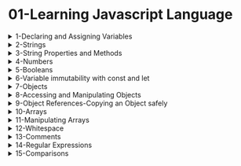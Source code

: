# 01-Learning Javascript Language

<details>
<summary>1-Declaring and Assigning Variables</summary>

## Declaring and Assigning Variables

```js
var x = 32;
x;

var whereAmI = "Santa Barbara, CA";
whereAmI;

x = 45;
x;

whereAmI = 75;
whereAmI;

var monster1 = "Grover",
  monster2 = "Cookie Monster",
  monster3 = "Animal";

monster1;
monster2;
monster3;

```

<img width="1506" alt="image" src="https://github.com/omeatai/src-AI-Software/assets/32337103/463e4f30-365d-4de0-94cb-b34e8d2c19d8">

# #END</details>

<details>
<summary>2-Strings</summary>

## Strings

```js
"This is a string";
"12";
// 12;

"This is also a string";
// 'This is a string"; // mismatched quotes - this will not execute

'<a href="">';
'<a href="http://www.example.com">';

"This is Joe's favorite string";
'This is Joe\'s "favorite" string';
"This is Joe's \"favorite\" string";

"This is \
Joe's Favorite \
String EVER";

```

<img width="1514" alt="image" src="https://github.com/omeatai/src-AI-Software/assets/32337103/c1f9baff-b3c3-4ae6-a201-bf1173799327">


# #END</details>

<details>
<summary>3-String Properties and Methods</summary>

## String Properties and Methods

```js
var myString = "This is my string. Leave it alone";

myString;

var str1Len = myString.length;
str1Len;

var str1Upper = myString.toUpperCase();
str1Upper;

var str2Len = "This is my string".length;
str2Len;

let declaration = `This I say to you: "good morning". Huzzah!`;
declaration;

declaration = `This I say to you: "${myString}". Huzzah!`;
declaration;

```

<img width="1514" alt="image" src="https://github.com/omeatai/src-AI-Software/assets/32337103/b05854dd-35c2-4e7c-a1e3-4e5c3d1b7a66">

![image](https://github.com/omeatai/src-AI-Software/assets/32337103/013fcf11-ccef-4026-953d-3f0df9725c0e)

# #END</details>

<details>
<summary>4-Numbers</summary>

## Numbers

```js
12;
12.0;
12.82358972893527582
-12;
Infinity
-Infinity;
NaN;

var myNumber = 33;

var num1 = Math.round(12.4984012840918);
console.log(num1);

var num2 = Math.round(12.92309820948209384);
console.log(num2);

var num3 = Math.random();
console.log(num3);

var num4 = Math.random();
console.log(num4);

var num5 = Math.random();
console.log(num5);

var num6 = Math.random();
console.log(num6);

// More info:
// https://developer.mozilla.org/en-US/docs/Glossary/Number
// https://developer.mozilla.org/en-US/docs/Web/JavaScript/Reference/Global_Objects/Infinity
// https://developer.mozilla.org/en-US/docs/Web/JavaScript/Reference/Global_Objects/NaN
// https://developer.mozilla.org/en-US/docs/Web/JavaScript/Reference/Global_Objects/Math

```

<img width="1511" alt="image" src="https://github.com/omeatai/src-AI-Software/assets/32337103/f12529a8-8819-4450-ae48-933cd9922b8d">

# #END</details>

<details>
<summary>5-Booleans</summary>

## Booleans

```js
// true;
// false;

var myLocation = "Santa Barbara",
  myOtherLocation = "Los Angeles",
  buttonHasBeenClicked = false;

console.log(buttonHasBeenClicked);
console.log(myLocation);
console.log(myOtherLocation);

console.log(myLocation === myOtherLocation);

myOtherLocation = "Santa Barbara";

console.log(myLocation === myOtherLocation);

// More info:
// https://developer.mozilla.org/en-US/docs/Web/JavaScript/Guide/Grammar_and_types#literals
// https://developer.mozilla.org/en-US/docs/Web/JavaScript/Reference/Global_Objects/String
// https://developer.mozilla.org/en-US/docs/Web/JavaScript/Reference/Global_Objects/Boolean

```

<img width="1511" alt="image" src="https://github.com/omeatai/src-AI-Software/assets/32337103/cbd382d3-d73f-4adf-b538-516703590561">

# #END</details>

<details>
<summary>6-Variable immutability with const and let</summary>

## Variable immutability with const and let

```js
const dozen = 12,
  halfDozen = 6,
  bakersDozen = 13;

// dozen = 13; WRONG! Assignment to constant variable.
console.log(dozen);

let cookieCount = 5;
// var cookieCount = 10; Identifier 'cookieCount' has already been declared

// More info:
// http://developer.mozilla.org/en-US/docs/Web/JavaScript/Reference/Statements/let
// http://developer.mozilla.org/en-US/docs/Web/JavaScript/Reference/Statements/const

```

<img width="1511" alt="image" src="https://github.com/omeatai/src-AI-Software/assets/32337103/9f769cee-5485-4745-8bd1-80337f0f964a">

# #END</details>

<details>
<summary>7-Objects</summary>

## Objects

```js
var emptyObject = {};
emptyObject;

var notEmptyObject = {
  label: "value",
  label2: "value2",
};

notEmptyObject;

let bird = {
  genus: "corvus",
  species: "corvax",
  commonName: "raven",
  callType: "squawky",
  quote: "Nevermore",
  maxOffspring: 5,
  noisy: true,
  deadly: false,
};

let bear = {
  genus: "ursus",
  species: "arctos",
  commonName: "brown bear",
  callType: "roar",
  quote: "",
  maxOffspring: 3,
  noisy: true,
  deadly: true,
};

const bookOfKnowledge = {
  "lunch time": "12:30 PM",
  "the ultimate answer": 42,
  bestSong: "Lonnie's Lament",
  earth: "Mostly harmless.",
};

console.log(bird);
console.log(bear);
console.log(bookOfKnowledge);

// More info:
// https://developer.mozilla.org/en-US/docs/Web/JavaScript/Guide/Working_with_Objects
// https://developer.mozilla.org/en-US/docs/Web/JavaScript/Reference/Operators/Object_initializer

```

<img width="1511" alt="image" src="https://github.com/omeatai/src-AI-Software/assets/32337103/351e55ac-97ea-4e30-8814-284ae01282a6">

# #END</details>

<details>
<summary>8-Accessing and Manipulating Objects</summary>

## Accessing and Manipulating Objects

```js
var bird = {
  genus: "corvus",
  species: "corvax",
  commonName: "raven",
  callType: "squawky",
  quote: "Nevermore",
  maxOffspring: 5,
  noisy: true,
  deadly: false,
};

//Accessing Values in Object
// bird."quote"; // this does not work
console.log(bird.quote);
console.log(bird["quote"]);

//Manipulating Objects
bird.color = "black";
bird;

bird["where it lives"] = "in London";
bird.whereItLives = "in a small tree";

console.log(bird["where it lives"]);
console.log(bird.whereItLives);

delete bird.color;

bird;

// More info:
// https://developer.mozilla.org/en-US/docs/Web/JavaScript/Guide/Working_with_Objects
// https://developer.mozilla.org/en-US/docs/Web/JavaScript/Reference/Global_Objects/Object

```

<img width="1511" alt="image" src="https://github.com/omeatai/src-AI-Software/assets/32337103/33535a67-6a41-43d4-99d2-1b8d8a03ceff">

# #END</details>

<details>
<summary>9-Object References-Copying an Object safely </summary>

## Object References-Copying an Object safely

```js
var animal = {
  genus: "corvus",
  species: "corvax",
  commonName: "raven",
  callType: "squawky",
  quote: "Nevermore",
  maxOffspring: 5,
  noisy: true,
  deadly: false,
};

animal;

//Both animal2 and animal have same memory location
var animal2 = animal;

animal2;

animal2.deadly = true;
animal2;
animal;

// Make a copy of an object safely
animal2 = Object.assign({}, animal);
var animal3 = { ...animal };
var animal4 = JSON.parse(JSON.stringify(animal));

animal2.deadly = false;
animal3.quote = "I am animal 3";
animal4.quote = "I am animal 4";

animal;
animal2;
animal3;
animal4;

// More info:
// https://developer.mozilla.org/en-US/docs/Web/JavaScript/Guide/Working_with_Objects
// https://developer.mozilla.org/en-US/docs/Web/JavaScript/Reference/Global_Objects/Object

```

<img width="1511" alt="image" src="https://github.com/omeatai/src-AI-Software/assets/32337103/fbcb4774-fc4e-4189-b480-533470785cff">

# #END</details>

<details>
<summary>10-Arrays</summary>

## Arrays

```js
var myArray = [];
myArray;

var daysOfTheWeek = ["Sunday", "Monday", "Tuesday", "Wednesday"];
daysOfTheWeek;

var myList = [0, 1, 2, "string1", "string2", "string3", true, false];
myList;

var counties = ["Belknap", "Strafford", "Carroll", "Rockingham"];
counties;

var listOfStuff = [{ name: "value" }, [1, 2, 3], true, "nifty"];
listOfStuff;
console.log(listOfStuff.length);

// More info:
// https://developer.mozilla.org/en-US/docs/Web/JavaScript/Guide/Grammar_and_types#array_literals
// https://developer.mozilla.org/en-US/docs/Web/JavaScript/Reference/Global_Objects/Array

```

<img width="1378" alt="image" src="https://github.com/omeatai/src-AI-Software/assets/32337103/a661e280-0407-4153-9819-e578bfeac800">


# #END</details>

<details>
<summary>11-Manipulating Arrays</summary>

## Manipulating Arrays

```js
var counties = ["Belknap", "Strafford", "Carroll", "Rockingham"];

// Get items from an array
console.log(counties[0]);
console.log(counties[2]);

// Add items at a specific index
counties[2] = "Cheshire";
counties;

counties[4] = "Carroll";
counties;

// Add items to the end of the array
counties[counties.length] = "Merrimack";
counties;

counties.push("Coos");
counties;

// Remove items from the end of the array
var removedValue = counties.pop();
removedValue;
counties;

// Delete an item from the array
delete counties[2];
counties;

// Remove specific items from the array
counties.splice(2, 1);
counties;
console.log(counties.length);

// More info:
// https://developer.mozilla.org/en-US/docs/Web/JavaScript/Reference/Global_Objects/Array

```

<img width="1378" alt="image" src="https://github.com/omeatai/src-AI-Software/assets/32337103/bd6a0fd3-a1b2-4fd6-aa6b-190ca40f83f3">

# #END</details>

<details>
<summary>12-Whitespace</summary>

## Whitespace

```js
var year=2012,month='October',day=31,holiday='Halloween';

var year   = 2012,       month    =    'October', day =          31,          holiday='Halloween';

var year = 2012,
	month = 'October',
	day = 31,
	holiday = 'Halloween';
	
var year  = 2012,
	month   = 'October',
	day     = 31,
	holiday = 'Halloween';

var tinyAlmanac={'year':2012,'month':'October','day':31,'holiday':'Halloween'};

var tinyAlmanac = {
	'year' : 2012,
	'month' : 'October',
	'day' : 31,
	'holiday' : 'Halloween'
};

var longString = "Four score \
and seven years ago \
our fathers brought forth \
on this continent \
a new nation";

// More info:
// These are not specifications on whitespace, but the Mozilla code style guide discusses formatting.
// https://developer.mozilla.org/en-US/docs/MDN/Writing_guidelines/Writing_style_guide/Code_style_guide/JavaScript#choosing_a_format

```

<img width="1378" alt="image" src="https://github.com/omeatai/src-AI-Software/assets/32337103/d037f37a-ad7d-4f40-8df3-6323448ae23e">

# #END</details>

<details>
<summary>13-Comments</summary>

## Comments

```js
// another after the slashes does not execute
var year = 2012,
  month = "October", // this is the month
  day = 31,
  holiday = "Halloween";

/*
You can write comments
across multiple lines
finally ending with:
*/

var tinyAlmanac = {
  year: 2012,
  month: "October",
  day: 31,
  holiday: "Halloween",
};

// watch out for block comments here
var myRegExp = /[0-9].*/;

// More info:
// https://developer.mozilla.org/en-US/docs/Web/JavaScript/Reference/Lexical_grammar#comments

```

<img width="1378" alt="image" src="https://github.com/omeatai/src-AI-Software/assets/32337103/d8065503-e1a5-47c8-8d58-74b93dcf42f1">


# #END</details>

<details>
<summary>14-Regular Expressions </summary>

## Regular Expressions

```js
var string1 = "This is the longest string ever.";
var string2 = "This is the shortest string ever.";
var string3 = "Is this the thing called Mount Everest?";
var string4 = "This is the Sherman on the Mount.";

var regex = /this/; // "this" is found in string

console.log(regex.test(string1));
console.log(regex.test(string2));
console.log(regex.test(string3));
console.log(regex.test(string4));

regex = /this/i; // "this" (case-insensitive) is found in string

console.log(regex.test(string1));
console.log(regex.test(string2));
console.log(regex.test(string3));
console.log(regex.test(string4));

regex = /^this/i; // "this" (case-insensitive) is found at the beginning of string

console.log(regex.test(string1));
console.log(regex.test(string2));
console.log(regex.test(string3));
console.log(regex.test(string4));

regex = /this$/i; // "this" (case-insensitive) is found at the end of string

console.log(regex.test(string1));
console.log(regex.test(string2));
console.log(regex.test(string3));
console.log(regex.test(string4));

regex = /ever.$/i; // "ever" (case-insensitive) is found at the end of string

console.log(regex.test(string1));
console.log(regex.test(string2));
console.log(regex.test(string3));
console.log(regex.test(string4));

regex = /ever\.$/i; // "ever." (case-insensitive) is found at the end of string

console.log(regex.test(string1));
console.log(regex.test(string2));
console.log(regex.test(string3));
console.log(regex.test(string4));

// More info:
// https://developer.mozilla.org/en-US/docs/Web/JavaScript/Guide/Regular_Expressions
// http://regex.info/book.html

```

<img width="1378" alt="image" src="https://github.com/omeatai/src-AI-Software/assets/32337103/8c6c76c7-094e-4b2c-b8d6-b9e0401d16bf">


# #END</details>

<details>
<summary>15-Comparisons </summary>

## Comparisons

```js

```

```js

```

```js

```

```js

```

```js

```

```js

```

```js

```

```js

```

```js

```

```js

```

# #END</details>
